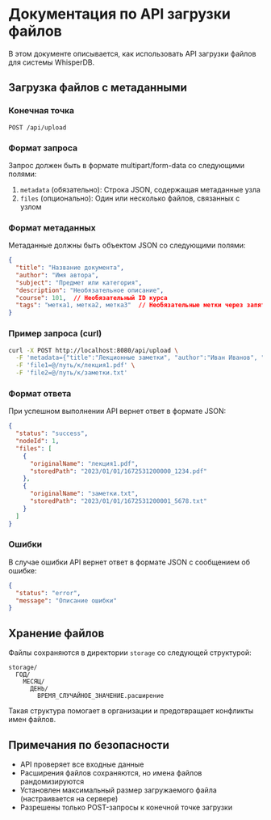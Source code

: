 # Документация по API загрузки файлов

В этом документе описывается, как использовать API загрузки файлов для системы WhisperDB.

## Загрузка файлов с метаданными

### Конечная точка
```
POST /api/upload
```

### Формат запроса

Запрос должен быть в формате multipart/form-data со следующими полями:

1. `metadata` (обязательно): Строка JSON, содержащая метаданные узла
2. `files` (опционально): Один или несколько файлов, связанных с узлом

### Формат метаданных

Метаданные должны быть объектом JSON со следующими полями:

```json
{
  "title": "Название документа",
  "author": "Имя автора",
  "subject": "Предмет или категория",
  "description": "Необязательное описание",
  "course": 101,  // Необязательный ID курса
  "tags": "метка1, метка2, метка3"  // Необязательные метки через запятую
}
```

### Пример запроса (curl)

```bash
curl -X POST http://localhost:8080/api/upload \
  -F 'metadata={"title":"Лекционные заметки", "author":"Иван Иванов", "subject":"Информатика"}' \
  -F 'file1=@/путь/к/лекция1.pdf' \
  -F 'file2=@/путь/к/заметки.txt'
```

### Формат ответа

При успешном выполнении API вернет ответ в формате JSON:

```json
{
  "status": "success",
  "nodeId": 1,
  "files": [
    {
      "originalName": "лекция1.pdf",
      "storedPath": "2023/01/01/1672531200000_1234.pdf"
    },
    {
      "originalName": "заметки.txt",
      "storedPath": "2023/01/01/1672531200001_5678.txt"
    }
  ]
}
```

### Ошибки

В случае ошибки API вернет ответ в формате JSON с сообщением об ошибке:

```json
{
  "status": "error",
  "message": "Описание ошибки"
}
```

## Хранение файлов

Файлы сохраняются в директории `storage` со следующей структурой:
```
storage/
  ГОД/
    МЕСЯЦ/
      ДЕНЬ/
        ВРЕМЯ_СЛУЧАЙНОЕ_ЗНАЧЕНИЕ.расширение
```

Такая структура помогает в организации и предотвращает конфликты имен файлов.

## Примечания по безопасности

- API проверяет все входные данные
- Расширения файлов сохраняются, но имена файлов рандомизируются
- Установлен максимальный размер загружаемого файла (настраивается на сервере)
- Разрешены только POST-запросы к конечной точке загрузки
